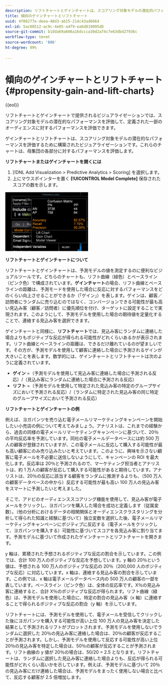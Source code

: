 ```yaml
---
description: リフトチャートとゲインチャートは、スコアリング対象モデルの潜在的パフォーマンスを評価するためのビジュアライゼーションで、オーディエンスの定義された部分に対するパフォーマンスを評価します。
title: 傾向のゲインチャートとリフトチャート
uuid: 4f08277e-deea-48d3-ab15-214c43ad6664
exl-id: 5ac08512-ac9c-4e85-a4f9-ea6d819095d8
source-git-commit: b1dda69a606a16dccca30d2a74c7e63dbd27936c
workflow-type: tm+mt
source-wordcount: '806'
ht-degree: 99%

---
```


# 傾向のゲインチャートとリフトチャート{#propensity-gain-and-lift-charts}

{{eol}}

リフトチャートとゲインチャートで提供されるビジュアライゼーションでは、スコアリング対象モデルの潜在的なパフォーマンスを評価して、定義された一部のオーディエンスに対するパフォーマンスを評価できます。

ゲインチャートとリフトチャートは、スコアリング対象モデルの潜在的なパフォーマンスを評価するために構築されたビジュアライゼーションです。これらのチャートは、母集団の各部分に対するパフォーマンスを評価します。

**リフトチャートまたはゲインチャートを開くには**

1. [!DNL Add Visualization > Predictive Analytics > Scoring] を選択します。
1. 上にマウスポインターを置く **[!UICONTROL Model Complete]** 保存されたスコアの数を示します。

![](assets/propensity_lift_gain_1.png)

**リフトチャートとゲインチャートについて**

リフトチャートとゲインチャートは、予測モデルの値を測定するのに便利なビジュアルツールです。どちらのチャートも、リフト曲線（緑色）とベースライン（ピンク色）で構成されています。**ゲインチャート**&#x200B;の場合、リフト曲線とベースラインの距離は、予測モードを使用した場合に反応に対するパフォーマンスをどのくらい向上させることができるか（「ゲイン」）を表します。ゲインは、顧客／訪問者にランダムに売り込むのではなく、コンバージョンできる可能性が最も高い見込み客（顧客／訪問者）に優先順位を付け、ターゲットに設定することで実現されます。このようにして、予測モデルを使用した場合の期待値を定量化することで、連絡する見込み客を選択できます。

ゲインチャートと同様に、**リフトチャート**&#x200B;では、見込み客にランダムに連絡した場合よりもポジティブな反応が得られる可能性がどれくらいあるかが表示されます。リフト曲線とベースラインの距離は、できるだけ離れているのが望ましいです。その方が、予測モデルを使用して顧客に連絡した場合に予測されるゲインが大きいことを表します。数学的には、ゲインチャートとリフトチャートは次のように定義されています。

* **ゲイン** =（予測モデルを使用して見込み客に連絡した場合に予測される反応）/（見込み客にランダムに連絡した場合に予測される反応）
* **リフト** =（予測モデルを使用して特定された見込み客の特定のグループサイズにおいて予測される反応）/（ランダムに特定された見込み客の同じ特定のグループサイズにおいて予測される反応）

**リフトチャートとゲインチャートの例**

例えば、ヨガパンツを売り込む電子メールリマーケティングキャンペーンを開始したい小売店の例について考えてみましょう。アナリストは、これまでの経験から、過去の同様の電子メールリマーケティングキャンペーンに基づいて、20％の平均反応率を予測しています。同社の電子メールデータベースには約 500 万人の顧客が登録されていますが、この電子メールに反応して購入する可能性が最も高い顧客にのみ売り込みたいと考えています。このように、興味を示さない顧客に電子メールを不必要に送信しないようにして、キャンペーンの ROI を最大化します。反応率は 20％と予測されるので、マーケティング担当者とアナリストは、約 1 万人の顧客が反応して購入する可能性があると期待しています。アナリストは、20％の反応に該当する顧客をランダムに推測するよりも、（500 万人の顧客データベースの中から）反応する可能性が最も高い 100 万人の見込み客をスマートに予測したいと考えました。

そこで、アドビのオーディエンススコアリング機能を使用して、見込み客が電子メールをクリックし、ヨガパンツを購入した場合を成功と定義します（従属変数）。（他の分析におけるデータの相関関係とオーディエンスクラスタリングを分析して得られた知識と経験に基づいて）独立変数を選択した後、電子メールリマーケティングキャンペーンにポジティブに反応する（電子メールをクリックして、ヨガパンツを購入する）可能性に基づいてスコアを各見込み客に割り当てます。予測モデルに基づいて作成されたゲインチャートとリフトチャートを開きます。

y 軸は、累積された予想されるポジティブな反応の割合を示しています。この例では、合計 100 万人のポジティブな反応を予想しています。y 軸の 20％という値は、予想される 100 万人のポジティブな反応の 20％（200,000 人のポジティブな反応）に対応しています。x 軸は、連絡する見込み客の割合を示しています。この例では、x 軸は電子メールデータベース内の 500 万人の顧客の一部を表しています。ベースライン（ピンク色）は、全体の反応率です。X％の見込み客に連絡すると、合計 X％のポジティブな反応が得られます。リフト曲線（緑色）は、予測モデルを使用した場合に、特定の割合の見込み客（x 軸）に連絡することで得られるポジティブな反応の割合（y 軸）を示しています。

リフトチャートには、予測モデルを使用して、電子メールを受信してクリックした後にヨガパンツを購入する可能性が高い上位 100 万人の見込み客を決定した結果として予測されるリフトがプロットされます。予測モデルを使用しないでランダムに選択した 20％の見込み客に連絡した場合は、20％の顧客が反応することが予測されます。しかし、予測モデルを使用して反応する可能性が高い上位 20％の見込み客を特定した場合は、50％の顧客が反応することが予測されます。リフト曲線の y 値が 20％の場合は、50/20 = 2.5 となります。リフトチャートは、ランダムに選択した見込み客に連絡した場合よりも、反応が得られる可能性がどれくらい高いかを示しています。例えば、予測モデルに基づいて 20％の見込み客にだけ連絡した場合は、予測モデルをまったく使用しない場合と比べて、反応する顧客が 2.5 倍増加します。

